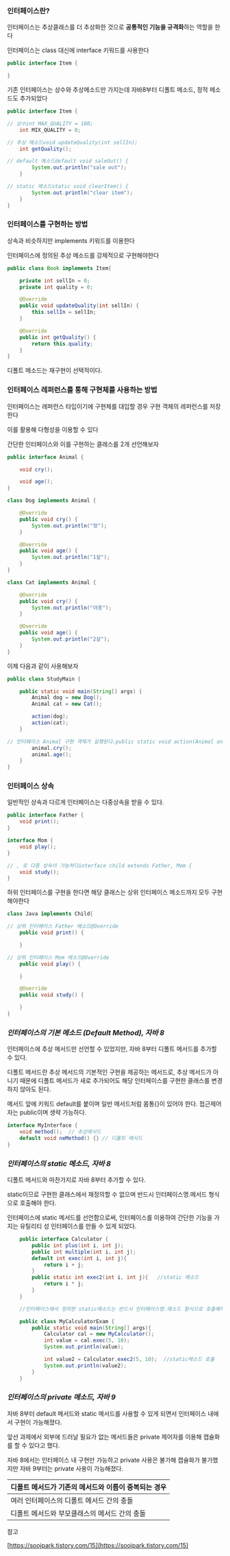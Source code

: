 ### 인터페이스란?
인터페이스는 추상클래스를 더 추상화한 것으로 **공통적인 기능을 규격화**하는 역할을 한다

인터페이스는 class 대신에 interface 키워드를 사용한다

```java
public interface Item {

}
```

기존 인터페이스는 상수와 추상메소드만 가지는데 자바8부터 디폴트 메소드, 정적 메소드도 추가되었다

```java
public interface Item {

// 상수int MAX_QUALITY = 100;
    int MIX_QUALITY = 0;

// 추상 메소드void updateQuality(int sellIn);
    int getQuality();

// default 메소드default void saleOut() {
        System.out.println("sale out");
    }

// static 메소드static void clearItem() {
        System.out.println("clear item");
    }
}

```

### **인터페이스를 구현하는 방법**

상속과 비슷하지만 implements 키워드를 이용한다

인터페이스에 정의된 추상 메소드를 강제적으로 구현해야한다

```java
public class Book implements Item{

    private int sellIn = 0;
    private int quality = 0;

    @Override
    public void updateQuality(int sellIn) {
        this.sellIn = sellIn;
    }

    @Override
    public int getQuality() {
        return this.quality;
    }
}
```

디폴트 메소드는 재구현이 선택적이다.

### **인터페이스 레퍼런스를 통해 구현체를 사용하는 방법**

인터페이스는 레퍼런스 타입이기에 구현체를 대입할 경우 구현 객체의 레퍼런스를 저장한다

이를 활용해 다형성을 이용할 수 있다

간단한 인터페이스와 이를 구현하는 클래스를 2개 선언해보자

```java
public interface Animal {

    void cry();

    void age();
}

class Dog implements Animal {

    @Override
    public void cry() {
        System.out.println("멍");
    }

    @Override
    public void age() {
        System.out.println("1살");
    }
}

class Cat implements Animal {

    @Override
    public void cry() {
        System.out.println("야옹");
    }

    @Override
    public void age() {
        System.out.println("2살");
    }
}
```

이제 다음과 같이 사용해보자

```java
public class StudyMain {

    public static void main(String[] args) {
        Animal dog = new Dog();
        Animal cat = new Cat();

        action(dog);
        action(cat);
    }

// 인터페이스 Animal 구현 객체가 실행된다.public static void action(Animal animal) {
        animal.cry();
        animal.age();
    }
}
```

### **인터페이스 상속**

일반적인 상속과 다르게 인터페이스는 다중상속을 받을 수 있다.

```java
public interface Father {
    void print();
}

interface Mom {
    void play();
}

// , 로 다중 상속이 가능하다interface child extends Father, Mom {
    void study();
}
```

하위 인터페이스를 구현을 한다면 해당 클래스는 상위 인터페이스 메소드까지 모두 구현해야한다

```java
class Java implements Child{

// 상위 인터페이스 Father 메소드@Override
    public void print() {

    }

// 상위 인터페이스 Mom 메소드@Override
    public void play() {

    }

    @Override
    public void study() {

    }
}
```

### ***인터페이스의 기본 메소드 (Default Method), 자바 8***

인터페이스에 추상 메서드만 선언할 수 있었지만, 자바 8부터 디폴트 메서드를 추가할 수 있다.

디폴트 메서드란 추상 메서드의 기본적인 구현을 제공하는 메서드로, 추상 메서드가 아니기 때문에 디폴트 메서드가 새로 추가되어도 해당 인터페이스를 구현한 클래스를 변경하지 않아도 된다.

메서드 앞에 키워드 default를 붙이며 일반 메서드처럼 몸통{}이 있어야 한다. 접근제어자는 public이며 생략 가능하다.

```java
interface MyInterface {
    void method();	// 추상메서드
    default void neMethod() {} // 디폴트 메서드
}
```

### ***인터페이스의 static 메소드, 자바 8***

디폴트 메서드와 마찬가지로 자바 8부터 추가할 수 있다.

static이므로 구현한 클래스에서 재정의할 수 없으며 반드시 인터페이스명.메서드 형식으로 호출해야 한다.

인터페이스에 static 메서드를 선언함으로써, 인터페이스를 이용하여 간단한 기능을 가지는 유틸리티 성 인터페이스를 만들 수 있게 되었다.

```java
    public interface Calculator {
        public int plus(int i, int j);
        public int multiple(int i, int j);
        default int exec(int i, int j){
            return i + j;
        }
        public static int exec2(int i, int j){   //static 메소드
            return i * j;
        }
    }

    //인터페이스에서 정의한 static메소드는 반드시 인터페이스명.메소드 형식으로 호출해야한다.

    public class MyCalculatorExam {
        public static void main(String[] args){
            Calculator cal = new MyCalculator();
            int value = cal.exec(5, 10);
            System.out.println(value);

            int value2 = Calculator.exec2(5, 10);  //static메소드 호출
            System.out.println(value2);
        }
    }
```

### ***인터페이스의 private 메소드, 자바 9***

자바 8부터 default 메서드와 static 메서드를 사용할 수 있게 되면서 인터페이스 내에서 구현이 가능해졌다.

앞선 과제에서 외부에 드러날 필요가 없는 메서드들은 private 제어자를 이용해 캡슐화를 할 수 있다고 했다.

자바 8에서는 인터페이스 내 구현만 가능하고 private 사용은 불가해 캡슐화가 불가했지만 자바 9부터는 private 사용이 가능해졌다.

| 디폴트 메서드가 기존의 메서드와 이름이 중복되는 경우 |
| --- |
| 여러 인터페이스의 디폴트 메서드 간의 충돌 |
| 디폴트 메서드와 부모클래스의 메서드 간의 충돌 |

참고

[https://soojpark.tistory.com/15](https://soojpark.tistory.com/15)
